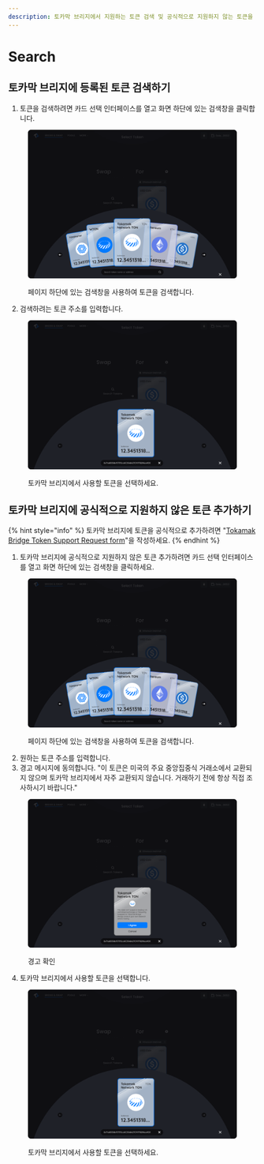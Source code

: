 ```yaml
---
description: 토카막 브리지에서 지원하는 토큰 검색 및 공식적으로 지원하지 않는 토큰을 추가하기
---
```


# Search

## 토카막 브리지에 등록된 토큰 검색하기

1. 토큰을 검색하려면 카드 선택 인터페이스를 열고 화면 하단에 있는 검색창을 클릭합니다.

<figure><img src="../../.gitbook/assets/image (253).png" alt=""><figcaption><p>페이지 하단에 있는 검색창을 사용하여 토큰을 검색합니다.</p></figcaption></figure>

2. 검색하려는 토큰 주소를 입력합니다.

<figure><img src="../../.gitbook/assets/image (236).png" alt=""><figcaption><p>토카막 브리지에서 사용할 토큰을 선택하세요.</p></figcaption></figure>



## 토카막 브리지에 공식적으로 지원하지 않은 토큰 추가하기

{% hint style="info" %}
토카막 브리지에 토큰을 공식적으로 추가하려면 "[Tokamak Bridge Token Support Request form](https://forms.gle/actJrRuAtHT7ycG5A)"을 작성하세요.&#x20;
{% endhint %}

1. 토카막 브리지에 공식적으로 지원하지 않은 토큰 추가하려면 카드 선택 인터페이스를 열고 화면 하단에 있는 검색창을 클릭하세요.

<figure><img src="../../.gitbook/assets/image (226).png" alt=""><figcaption><p>페이지 하단에 있는 검색창을 사용하여 토큰을 검색합니다.</p></figcaption></figure>

2. 원하는 토큰 주소를 입력합니다.
3. 경고 메시지에 동의합니다. "이 토큰은 미국의 주요 중앙집중식 거래소에서 교환되지 않으며 토카막 브리지에서 자주 교환되지 않습니다. 거래하기 전에 항상 직접 조사하시기 바랍니다."

<figure><img src="../../.gitbook/assets/image (260).png" alt=""><figcaption><p>경고 확인</p></figcaption></figure>



4. 토카막 브리지에서 사용할 토큰을 선택합니다.

<figure><img src="../../.gitbook/assets/image (239).png" alt=""><figcaption><p>토카막 브리지에서 사용할 토큰을 선택하세요.</p></figcaption></figure>
